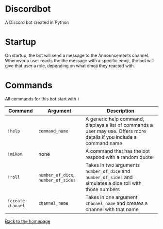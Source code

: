 # Discordbot
A Discord bot created in Python

# Startup
On startup, the bot will send a message to the Announcements channel. Whenever a user reacts the the message with a specific emoji, the bot will give that user a role, depending on what emoji they reacted with.

# Commands
All commands for this bot start with `!`

|Command|Argument|Description|
| --- | --- | --- |
|`!help`|`command_name`|A generic help command, displays a list of commands a user may use. Offers more details if you include a command name|
|`!mikon`|none| A command that has the bot respond with a random quote|
|`!roll`|`number_of_dice`, `number_of_sides`| Takes in two arguments `number_of_dice` and `number_of_sides` and simulates a dice roll with those numbers|
|`!create-channel`|`channel_name`| Takes in one argument `channel_name` and creates a channel with that name|

[Back to the homepage](https://archaether.github.io/)
